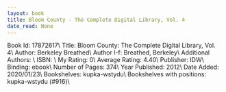 ```yaml
---
layout: book
title: Bloom County - The Complete Digital Library, Vol. 4
date_read: None
---
```


Book Id: 17872617\ 
Title: Bloom County: The Complete Digital Library, Vol. 4\ 
Author: Berkeley Breathed\ 
Author l-f: Breathed, Berkeley\ 
Additional Authors: \ 
ISBN: \ 
My Rating: 0\ 
Average Rating: 4.40\ 
Publisher: IDW\ 
Binding: ebook\ 
Number of Pages: 374\ 
Year Published: 2012\ 
Date Added: 2020/01/23\ 
Bookshelves: kupka-wstydu\ 
Bookshelves with positions: kupka-wstydu (#916)\ 

